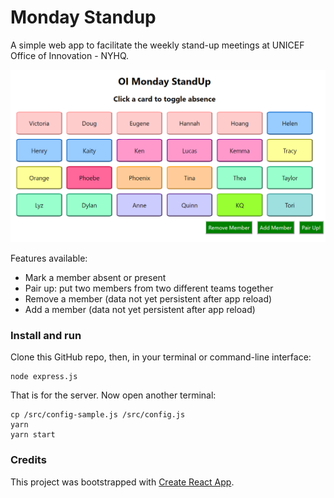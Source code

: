# Monday Standup

A simple web app to facilitate the weekly stand-up meetings at UNICEF Office of Innovation - NYHQ.

![Example Startpage](/public/screenshot-startpage.PNG)

Features available:

- Mark a member absent or present
- Pair up: put two members from two different teams together
- Remove a member (data not yet persistent after app reload)
- Add a member (data not yet persistent after app reload)

### Install and run

Clone this GitHub repo, then, in your terminal or command-line interface:

```
node express.js
```

That is for the server. Now open another terminal:

```
cp /src/config-sample.js /src/config.js
yarn
yarn start
```

### Credits

This project was bootstrapped with [Create React App](https://github.com/facebook/create-react-app).
